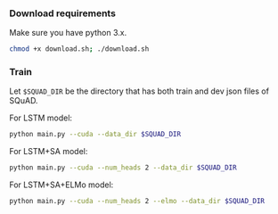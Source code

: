 ### Download requirements
Make sure you have python 3.x.
```bash
chmod +x download.sh; ./download.sh
```

### Train
Let `$SQUAD_DIR` be the directory that has both train and dev json files of SQuAD.

For LSTM model:
```bash
python main.py --cuda --data_dir $SQUAD_DIR
```

For LSTM+SA model:
```bash
python main.py --cuda --num_heads 2 --data_dir $SQUAD_DIR
```

For LSTM+SA+ELMo model:
```bash
python main.py --cuda --num_heads 2 --elmo --data_dir $SQUAD_DIR
```

